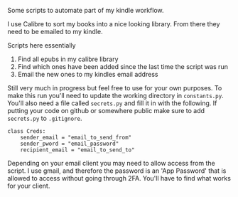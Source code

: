 Some scripts to automate part of my kindle workflow. 

I use Calibre to sort my books into a nice looking library. From there they need to be emailed to my kindle. 

Scripts here essentially

1. Find all epubs in my calibre library
1. Find which ones have been added since the last time the script was run
1. Email the new ones to my kindles email address

Still very much in progress but feel free to use for your own purposes. To make this run you'll need to update the working directory in `constants.py`. You'll also need a file called `secrets.py` and fill it in with the following. If putting your code on github or somewhere public make sure to add `secrets.py` to `.gitignore`.

```
class Creds:
    sender_email = "email_to_send_from"
    sender_pword = "email_password"
    recipient_email = "email_to_send_to"
```

Depending on your email client you may need to allow access from the script. I use gmail, and therefore the password is an 'App Password' that is allowed to access without going through 2FA. You'll have to find what works for your client. 
